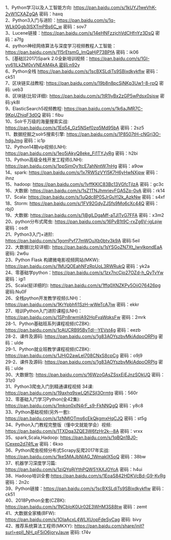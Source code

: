 1、Python学习以及人工智能方向: https://pan.baidu.com/s/1kUYJ1weVhK-2vW1CXAZgQA 密码：haxq  
2、Python3入门与进阶：https://pan.baidu.com/s/1q-WLk0Ggb3lSXTmPBs6C_w 密码：sov7  
3、Lucene链接：https://pan.baidu.com/s/14eHNFzzjchVdCHfnYz3DsQ 密码：a7fg  
4、python神经网络算法与深度学习视频教程人工智能：https://pan.baidu.com/s/115rEtsmG_lmQaHjP73BPfA 密码：ik06  
5、[基础][2017]Spark 2.0全新培训视频：https://pan.baidu.com/s/1GI-yv61ILkZM0xVNEAM4kA 密码:n92y  
6、Python全栈 https://pan.baidu.com/s/1scBXSLdiTs9SBixdkykflw 密码：ck51  
7、区块链实战教程: https://pan.baidu.com/s/19b8n8pcSjNKp3Uw1-8-rpQ 密码: ueb3  
8、区块链(比较详细): https://pan.baidu.com/s/1tR1IyBx2zGP5wPdsx0sjsw 密码:yk8l  
9、ElasticSearch5视频教程: https://pan.baidu.com/s/1k6aJMR7C-9KpUZhiqF3d0Q 密码：fibu  
10、Solr千万级的海量搜索实战: https://pan.baidu.com/s/1Eq54_Gz5NSef0zq5Md95bA 密码：2sz5  
11、数据挖掘之solr5搜索引擎: https://pan.baidu.com/s/1P8507tH-cNGrj3O-hdgJmg 密码：ic1p  
12、Python14期vip视频(LNH): https://pan.baidu.com/s/1eo5iAkyQ8eke_Fi1TYJyRg 密码：h2bi   
13、Python高级全栈开发工程师(LNH): https://pan.baidu.com/s/1ppSjmOy1tcE7ahNntW7nHg 密码：a9ow  
14、spark: https://pan.baidu.com/s/1x7RW5zVYl5K7H6yHwNXjpw 密码：ihnz  
15、hadoop: https://pan.baidu.com/s/1vffKKIC83Bc13VGfcTjlzA 密码：gc3c  
16、大数据: https://pan.baidu.com/s/1sZ1TNJhmrievFGA5Zp-0vA 密码：rk14  
17、Scala: https://pan.baidu.com/s/1uQdc8P0SJrGuYl2k_AzkNw 密码：s4xf  
18、Storm: https://pan.baidu.com/s/1FV92GdyZJSfs9Mo6cXc44Q 密码：rbj0  
19、大数据: https://pan.baidu.com/s/1jBglLDgaMf-aTJlTvG7FFA 密码：x3m2  
20、python分布式爬虫: https://pan.baidu.com/s/16PvB1t9C-rxZg6V-igLpjw 密码：osdt  
21、Python3入门+进阶: https://pan.baidu.com/s/1gomPvf77mWOuXb0btv3k9A 密码:5eil  
22、大数据(比较详细): https://pan.baidu.com/s/1sYSGoZN7Xt_lwylkpndEaA 密码: 2w6u  
23、Python Flask 构建微电影视频网站(MKW): https://pan.baidu.com/s/1MUQOEahNFzRpUoL3RWRukQ 密码：yk2a  
24、零基础学python：https://pan.baidu.com/s/1zx7ncCjo27OZd-h_QyTvYw 密码：igi1  
25、Scala(挺详细的): https://pan.baidu.com/s/1ffq0XNZKPy5OiiO76426pg 密码:Nu0F  
26、全栈python开发教学视频(LNH)：https://pan.baidu.com/s/1KrYpbhfi1SzH-wWeTcA7jw 密码：ekkr  
27、培训Python入门进阶课程(LNH)：https://pan.baidu.com/s/1SPn8rwmIA92HoFvaWqksFw 密码：2mrk  
28-1、Python基础班系列课程视频(CZBK): https://pan.baidu.com/s/1cAUCRB95BvTdI--YEVst4g 密码：eezb  
28-2、课件及源码: https://pan.baidu.com/s/1g83AOYszbvMkiAdpoORPlg 密码：ulde  
29-1、Python就业班教学课程视频(CZBK): https://pan.baidu.com/s/1JHjO2awLeI708CNxS8cpCg 密码：o9j9  
29-2、课件及源码: https://pan.baidu.com/s/1g83AOYszbvMkiAdpoORPlg 密码：ulde  
30、大数据包: https://pan.baidu.com/s/16WzoGAsZSsxEjEJnzSOkUQ 密码：31z0  
31、Python3爬虫入门到精通课程视频 34课: https://pan.baidu.com/s/19axhq9swLQfiZSjl3Ormtg 密码：560r  
32、零基础入门学习Python(全42集): https://pan.baidu.com/s/1mkon0xlN4rF_s9-FkNNQgQ 密码：y8c8  
33、Python基础视频(另外一套): https://pan.baidu.com/s/1zNMIOTms6cEkQkgmxHqCJQ 密码：st5g  
34、Python入门教程完整版（懂中文就能学会）视频: https://pan.baidu.com/s/1TXDqa3ZQE3W6fzHr2k--8A 密码：vrxx  
35、spark,Scala,Hadoop: https://pan.baidu.com/s/1qBQn1BJ0-lCexep2d74fLw 密码：6kxo  
36、Python爬虫视频分布式Scrapy反爬2017年实战: https://pan.baidu.com/s/1keSMAJbNIAG_1WmaklX5oQ 密码：38bw   
37、机器学习深度学习篇: https://pan.baidu.com/s/1ziQYqRjYthPQW5YAXJOYcA 密码：h4ui  
38、Hadoop培训全套:https://pan.baidu.com/s/1EoaS842HDKVcBd-G9-KvRg 密码：2n2c  
39、Python链接：https://pan.baidu.com/s/1scBXSLdiTs9SBixdkykflw 密码：ck51  
40、2018Python全套(CZBK): https://pan.baidu.com/s/1NCbloK0Ur02E3WHM3S88tw 密码：zemt  
41、大数据全家桶(BFW): https://pan.baidu.com/s/1OIaAcxL4WLXUopFdeSyCag 密码: bivy  
42、推荐系统算法工程师(MKXY): https://pan.baidu.com/share/init?surl=eplI_NH_pF5iO6joryJauw 密码: t74v  
